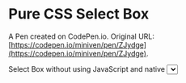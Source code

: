 # Pure CSS Select Box

A Pen created on CodePen.io. Original URL: [https://codepen.io/miniven/pen/ZJydge](https://codepen.io/miniven/pen/ZJydge).

Select Box without using JavaScript and native <select> element
